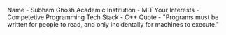 Name - Subham Ghosh
Academic Institution - MIT
Your Interests - Competetive Programming
Tech Stack - C++
Quote - "Programs must be written for people to read, and only incidentally for machines to execute."